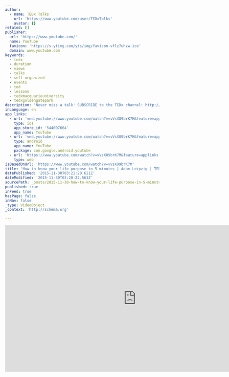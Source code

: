```yaml
---
author:
  - name: TEDx Talks
    url: 'https://www.youtube.com/user/TEDxTalks'
    avatar: {}
related: []
publisher:
  url: 'https://www.youtube.com/'
  name: YouTube
  favicon: 'https://s.ytimg.com/yts/img/favicon-vflz7uhzw.ico'
  domain: www.youtube.com
keywords:
  - tedx
  - duration
  - views
  - talks
  - self-organized
  - events
  - ted
  - lessons
  - tedxmacquarieuniversity
  - tedxgoldengatepark
description: 'Never miss a talk! SUBSCRIBE to the TEDx channel: http://bit.ly/1FAg8hB Adam Leipzig has overseen more than 25 movies as a producer, executive and distributor. and has produced more than 300 stage plays and live events, and he was one of the founders of the Los Angeles Theatre Center.'
inLanguage: en
app_links:
  - url: 'vnd.youtube://www.youtube.com/watch?v=vVsXO9brK7M&feature=applinks'
    type: ios
    app_store_id: '544007664'
    app_name: YouTube
  - url: 'vnd.youtube://www.youtube.com/watch?v=vVsXO9brK7M&feature=applinks'
    type: android
    app_name: YouTube
    package: com.google.android.youtube
  - url: 'https://www.youtube.com/watch?v=vVsXO9brK7M&feature=applinks'
    type: web
isBasedOnUrl: 'https://www.youtube.com/watch?v=vVsXO9brK7M'
title: 'How to know your life purpose in 5 minutes | Adam Leipzig | TEDxMalibu'
datePublished: '2015-11-30T03:21:20.621Z'
dateModified: '2015-11-30T03:20:22.561Z'
sourcePath: _posts/2015-11-30-how-to-know-your-life-purpose-in-5-minutes-or-adam-leipzig-or.md
published: true
inFeed: true
hasPage: false
inNav: false
_type: VideoObject
_context: 'http://schema.org'

---
```

<iframe src="https://cdn.embedly.com/widgets/media.html?src=https%3A%2F%2Fwww.youtube.com%2Fembed%2FvVsXO9brK7M%3Ffeature%3Doembed&amp;url=https%3A%2F%2Fwww.youtube.com%2Fwatch%3Fv%3DvVsXO9brK7M&amp;image=https%3A%2F%2Fi.ytimg.com%2Fvi%2FvVsXO9brK7M%2Fhqdefault.jpg&amp;key=b7d04c9b404c499eba89ee7072e1c4f7&amp;type=text%2Fhtml&amp;schema=youtube" width="854" height="480" scrolling="no" frameborder="0" allowfullscreen="allowfullscreen" style=""></iframe>